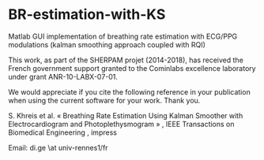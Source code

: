# BR-estimation-with-KS
Matlab GUI implementation of breathing rate estimation with ECG/PPG modulations (kalman smoothing approach coupled with RQI)

This work, as part of the SHERPAM projet (2014-2018), has received the French government support granted to the Cominlabs excellence laboratory under grant ANR-10-LABX-07-01. 

We would appreciate if you cite the following reference in your publication when using the current software for your work. Thank you. 

S. Khreis et al. « Breathing Rate Estimation Using Kalman Smoother with Electrocardiogram and Photoplethysmogram » , IEEE Transactions on Biomedical Engineering , impress 

Email: di.ge \at univ-rennes1/fr
